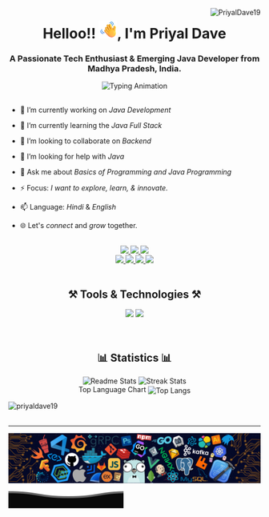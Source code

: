 <!--
*PriyalDave19/PriyalDave19* is a ✨ special ✨ repository because its README.md (this file) appears on your GitHub profile.

Here are some ideas to get you started:

- 🔭 I’m currently working on ...
- 🌱 I’m currently learning ...
- 👯 I’m looking to collaborate on ...
- 🤔 I’m looking for help with ...
- 💬 Ask me about ...
- 📫 How to reach me: ...
- 😄 Pronouns: ...
- ⚡ Fun fact: ...
-->
<!-- Dynamic Profile Views Count -->
<img align="right" src="https://komarev.com/ghpvc/?username=PriyalDave19&label=Visit+Count&color=d940ff&style=plastic" alt="PriyalDave19
" />
<!-- My Introduction -->
<h1 align="center">Helloo!! <img src="waving_hand.png" width="36" />, I'm Priyal Dave</h1>
<h3 align="center">A Passionate Tech Enthusiast & Emerging Java Developer from Madhya Pradesh, India.</h3>

<!-- Dynamic Typing Animation -->
<div align="center">
  <img src="https://readme-typing-svg.herokuapp.com/?font=Arial+Rounded+MT&size=30&width=425&height=70&duration=4000&pause=1000&color=D940FF&lines=Programming+Concepts;Full+Stack+Java+Development" alt="Typing Animation" />
</div>
<br/>

<!-- Details About Me -->
- 🔭 I’m currently working on *Java Development*

- 🌱 I’m currently learning the *Java Full Stack*

- 👯 I’m looking to collaborate on *Backend*

- 🤝 I’m looking for help with *Java*

- 💬 Ask me about *Basics of Programming and Java Programming*

- ⚡ Focus: *I want to explore, learn, & innovate.*

- 📫 Language: *Hindi* & *English*

- 🌐 Let's *connect* and *grow* together.
<br/>

<!-- Social Links -->
<div align="center"> 
  <a href="mailto:paridave90@gmail.com">
    <img src="https://img.shields.io/badge/Gmail-D6D6D6?style=for-the-badge&logo=gmail&logoColor=red" />
  </a>
  <a href="https://github.com/PriyalDave19">
    <img src="https://img.shields.io/badge/GitHub-000000?style=for-the-badge&logo=github&logoColor=white" />
  </a>
  <a href="https://www.linkedin.com/in/priyal-dave-637158294" target="_blank">
    <img src="https://img.shields.io/badge/LinkedIn-0077B5?style=for-the-badge&logo=linkedin&logoColor=white" target="_blank" />
  </a>
  <br/>

  <a href="https://leetcode.com/u/Priyal_Dave/" target="_blank">
    <img src="https://img.shields.io/badge/Leetcode-FFAA33?style=for-the-badge&logo=leetcode&logoColor=white" target="_blank" />
  </a>
  <a href="https://www.geeksforgeeks.org/user/paridab4vv/" target="_blank">
    <img src="https://img.shields.io/badge/GeeksForGeeks-269933?style=for-the-badge&logo=geeksforgeeks&logoColor=white" target="_blank" />
  </a>
  <a
href="https://www.naukri.com/mnjuser/profile?state=source%3Dcn&source=code_studio&campaign=manage_profile_code_studio&medium=desktop" target="_blank">
    <img src="https://img.shields.io/badge/Code360-303030?style=for-the-badge&logo=codingninjas&logoColor=orange" target="_blank" />
  </a>
  <a href=https://www.codechef.com/users/priyaldave" target="_blank">
    <img src="https://img.shields.io/badge/CodeChef-3E2626?style=for-the-badge&logo=codechef&logoColor=white" target="_blank" />
  </a>
</div>
<br/>


<!-- Tools & Technologies -->
<div align="center">
    <h2>⚒ Tools & Technologies ⚒</h2>
    <img src="https://skillicons.dev/icons?i=c,cpp,html,css,javascript,bootstrap,git,github,vscode,postman" />
    <img src="https://skillicons.dev/icons?i=java,mysql" />
</div>
<br/><br/>


<!-- My Profile Stats -->
<div align=center>
  <h2>📊 Statistics 📊</h2>
  <img width=390 src="https://github-readme-stats-salesp07.vercel.app/api?username=PriyalDave19&count_private=true&show_icons=true&theme=vision-friendly-dark&rank_icon=github&border_radius=10" alt="Readme Stats" />
  <img width=390 src="https://github-readme-streak-stats-salesp07.vercel.app/?user=PriyalDave19&count_private=true&theme=neon-dark&border_radius=10" alt="Streak Stats"/>
  <br/>
  Top Language Chart
  <img width=325 align="center" src="https://github-readme-stats-salesp07.vercel.app/api/top-langs/?username=PriyalDave19&hide=HTML&langs_count=8&layout=compact&theme=vision-friendly-dark&border_radius=10&size_weight=0.5&count_weight=0.5&exclude_repo=github-readme-stats" alt="Top Langs" />


<p><img align="left" src="https://github-readme-stats.vercel.app/api/top-langs?username=priyaldave19&show_icons=true&locale=en&layout=compact" alt="priyaldave19" /></p>


</div>
<br/><br/>

<!-- Banner -->
<hr/>
<img align="center" alt="Banner" src="./banner.png" />

<!-- Footer -->
<img align="center" alt="Footer" src="./footer.svg" />